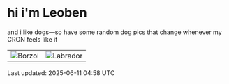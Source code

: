 # hi i'm Leoben

and i like dogs—so have some random dog pics that change whenever my CRON feels like it

|  |  |
|--------|----------|
| ![Borzoi](https://random-dog-vercel.vercel.app/api/random-borzoi?v=1749617908) | ![Labrador](https://random-dog-vercel.vercel.app/api/random-labrador?v=1749617908) |

Last updated: 2025-06-11 04:58 UTC
